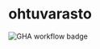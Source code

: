 # ohtuvarasto

![GHA workflow badge](https://github.com/Rasper-ux/ohtuvarasto/workflows/CI/badge.svg)
